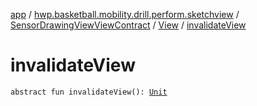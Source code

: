 [app](../../../index.md) / [hwp.basketball.mobility.drill.perform.sketchview](../../index.md) / [SensorDrawingViewViewContract](../index.md) / [View](index.md) / [invalidateView](.)

# invalidateView

`abstract fun invalidateView(): `[`Unit`](https://kotlinlang.org/api/latest/jvm/stdlib/kotlin/-unit/index.html)